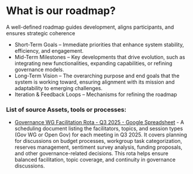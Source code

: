 # What is our roadmap?

A well-defined roadmap guides development, aligns participants, and ensures strategic coherence

* Short-Term Goals – Immediate priorities that enhance system stability, efficiency, and engagement.
* Mid-Term Milestones – Key developments that drive evolution, such as integrating new functionalities, expanding capabilities, or refining governance models.
* Long-Term Vision – The overarching purpose and end goals that the system is working toward, ensuring alignment with its mission and adaptability to emerging challenges.
* Iteration & Feedback Loops – Mechanisms for refining the roadmap



### List of source Assets, tools or processes:
- [Governance WG Facilitation Rota - Q3 2025 - Google Spreadsheet](https://docs.google.com/spreadsheets/d/1iW2KbVOSbMurQo0zczWcb7Z8FIvVFc4zJLQH28reYgE) - A scheduling document listing the facilitators, topics, and session types (Gov WG or Open Gov) for each meeting in Q3 2025. It covers planning for discussions on budget processes, workgroup task categorization, reserves management, sentiment survey analysis, funding proposals, and other governance-related decisions. This rota helps ensure balanced facilitation, topic coverage, and continuity in governance discussions.

